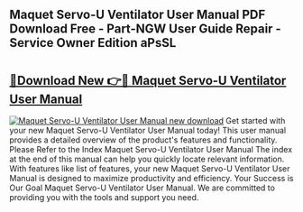 ## Maquet Servo-U Ventilator User Manual PDF Download Free - Part-NGW User Guide Repair - Service Owner Edition aPsSL

# <h2><a href="http://cf17604.oget.top/?id=Maquet+Servo-U+Ventilator+User+Manual">🔗Download New 👉🔴 Maquet Servo-U Ventilator User Manual</a></h2>

[![Maquet Servo-U Ventilator User Manual new download](https://i.imgur.com/5g1atiW.png)](http://cf17604.oget.top/?id=Maquet+Servo-U+Ventilator+User+Manual)
Get started with your new Maquet Servo-U Ventilator User Manual today! This user manual provides a detailed overview of the product's features and functionality. Please Refer to the Index Maquet Servo-U Ventilator User Manual The index at the end of this manual can help you quickly locate relevant information. With features like list of features, your new Maquet Servo-U Ventilator User Manual is designed to maximize productivity and efficiency. Your Success is Our Goal Maquet Servo-U Ventilator User Manual. We are committed to providing you with the tools and support you need.
